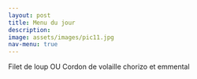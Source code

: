 ```yaml
---
layout: post
title: Menu du jour 
description: 
image: assets/images/pic11.jpg
nav-menu: true
---
```


Filet de loup OU Cordon de volaille chorizo et emmental